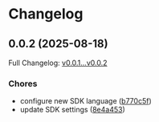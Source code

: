 # Changelog

## 0.0.2 (2025-08-18)

Full Changelog: [v0.0.1...v0.0.2](https://github.com/CASParser/cas-parser-java/compare/v0.0.1...v0.0.2)

### Chores

* configure new SDK language ([b770c5f](https://github.com/CASParser/cas-parser-java/commit/b770c5fbe373e024045f0df86866c36b33b8a0aa))
* update SDK settings ([8e4a453](https://github.com/CASParser/cas-parser-java/commit/8e4a453ce08d8ef5d5cf49945899da1106d767fb))
